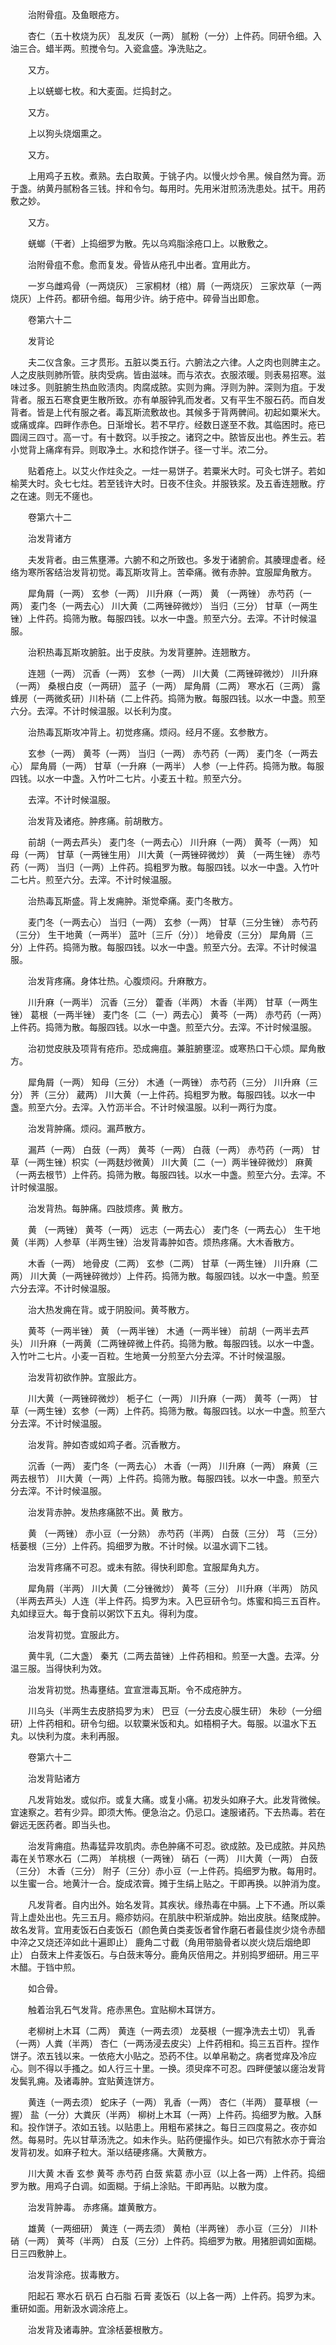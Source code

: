 <!-- { "loadSidebar": true } -->

　　治附骨疽。及鱼眼疮方。

　　杏仁（五十枚烧为灰） 乱发灰（一两） 腻粉（一分）上件药。同研令细。入油三合。蜡半两。煎搅令匀。入瓷盒盛。净洗贴之。

　　又方。

　　上以蜣螂七枚。和大麦面。烂捣封之。

　　又方。

　　上以狗头烧烟熏之。

　　又方。

　　上用鸡子五枚。煮熟。去白取黄。于铫子内。以慢火炒令黑。候自然为膏。沥于盏。纳黄丹腻粉各三钱。拌和令匀。每用时。先用米泔煎汤洗患处。拭干。用药敷之妙。

　　又方。

　　蜣螂（干者）上捣细罗为散。先以乌鸡脂涂疮口上。以散敷之。

　　治附骨疽不愈。愈而复发。骨皆从疮孔中出者。宜用此方。

　　一岁乌雌鸡骨（一两烧灰） 三家桐材（棺）屑（一两烧灰） 三家炊草（一两烧灰）上件药。都研令细。每用少许。纳于疮中。碎骨当出即愈。

　　卷第六十二

　　发背论

　　夫二仪含象。三才贯形。五脏以类五行。六腑法之六律。人之肉也则脾主之。人之皮肤则肺所管。肤肉受病。皆由滋味。而与浓衣。衣服浓暖。则表易招寒。滋味过多。则脏腑生热血败渍肉。肉腐成脓。实则为痈。浮则为肿。深则为疽。于发背者。服五石寒食更生散所致。亦有单服钟乳而发者。又有平生不服石药。而自发背者。皆是上代有服之者。毒瓦斯流敷故也。其候多于背两髀间。初起如粟米大。或痛或痒。四畔作赤色。日渐增长。若不早疗。经数日遂至不救。其临困时。疮已圆阔三四寸。高一寸。有十数窍。以手按之。诸窍之中。脓皆反出也。养生云。若小觉背上痛痒有异。则取净土。水和捻作饼子。径一寸半。浓二分。

　　贴着疮上。以艾火作炷灸之。一炷一易饼子。若粟米大时。可灸七饼子。若如榆荚大时。灸七七炷。若至钱许大时。日夜不住灸。并服铁浆。及五香连翘散。疗之在速。则无不瘥也。

　　卷第六十二

　　治发背诸方

　　夫发背者。由三焦壅滞。六腑不和之所致也。多发于诸腑俞。其腠理虚者。经络为寒所客结治发背初觉。毒瓦斯攻背上。苦牵痛。微有赤肿。宜服犀角散方。

　　犀角屑（一两） 玄参（一两） 川升麻（一两） 黄 （一两锉） 赤芍药（一两） 麦门冬（一两去心） 川大黄（二两锉碎微炒） 当归（三分） 甘草（一两生锉）上件药。捣筛为散。每服四钱。以水一中盏。煎至六分。去滓。不计时候温服。

　　治积热毒瓦斯攻腑脏。出于皮肤。为发背壅肿。连翘散方。

　　连翘（一两） 沉香（一两） 玄参（一两） 川大黄（二两锉碎微炒） 川升麻（一两） 桑根白皮（一两研） 蓝子（一两） 犀角屑（二两） 寒水石（三两） 露蜂房（一两微炙研）川朴硝（二上件药。捣筛为散。每服四钱。以水一中盏。煎至六分。去滓。不计时候温服。以长利为度。

　　治热毒瓦斯攻冲背上。初觉疼痛。烦闷。经月不瘥。玄参散方。

　　玄参（一两） 黄芩（一两） 当归（一两） 赤芍药（一两） 麦门冬（一两去心） 犀角屑（一两） 甘草（一升麻（一两半） 人参（一上件药。捣筛为散。每服四钱。以水一中盏。入竹叶二七片。小麦五十粒。煎至六分。

　　去滓。不计时候温服。

　　治发背及诸疮。肿疼痛。前胡散方。

　　前胡（一两去芦头） 麦门冬（一两去心） 川升麻（一两） 黄芩（一两） 知母（一两） 甘草（一两锉生用） 川大黄（一两锉碎微炒） 黄 （一两生锉） 赤芍药（一两） 当归（一两）上件药。捣粗罗为散。每服四钱。以水一中盏。入竹叶二七片。煎至六分。去滓。不计时候温服。

　　治热毒瓦斯盛。背上发痈肿。渐觉牵痛。麦门冬散方。

　　麦门冬（一两去心） 当归（一两） 玄参（一两） 甘草（三分生锉） 赤芍药（三分） 生干地黄（一两半） 蓝叶〔三斤（分）〕 地骨皮（三分） 犀角屑（三分）上件药。捣筛为散。每服四钱。以水一中盏。煎至六分。去滓。不计时候温服。

　　治发背疼痛。身体壮热。心腹烦闷。升麻散方。

　　川升麻（一两半） 沉香（三分） 藿香（半两） 木香（半两） 甘草（一两生锉） 葛根（一两半锉） 麦门冬〔二（一）两去心〕 黄芩（一两） 赤芍药（一两）上件药。捣筛为散。每服四钱。以水一中盏。煎至六分。去滓。不计时候温服。

　　治初觉皮肤及项背有疮疖。恐成痈疽。兼脏腑壅涩。或寒热口干心烦。犀角散方。

　　犀角屑（一两） 知母（三分） 木通（一两锉） 赤芍药（三分） 川升麻（三分） 荠（三分） 葳两） 川大黄（一上件药。捣粗罗为散。每服四钱。以水一中盏。煎至六分。去滓。入竹沥半合。不计时候温服。以利一两行为度。

　　治发背肿痛。烦闷。漏芦散方。

　　漏芦（一两） 白蔹（一两） 黄芩（一两） 白薇（一两） 赤芍药（一两） 甘草（一两生锉）枳实（一两麸炒微黄） 川大黄〔二（一）两半锉碎微炒〕 麻黄（一两去根节）上件药。捣筛为散。每服四钱。以水一中盏。煎至六分。去滓。不计时候温服。

　　治发背热。每肿痛。四肢烦疼。黄 散方。

　　黄 （一两锉） 黄芩（一两） 远志（一两去心） 麦门冬（一两去心） 生干地黄（半两）人参草（半两生锉）治发背毒肿如杏。烦热疼痛。大木香散方。

　　木香（一两） 地骨皮（二两） 玄参（二两） 甘草（一两生锉） 川升麻（二两） 川大黄（一两锉碎微炒）上件药。捣筛为散。每服四钱。以水一中盏。煎至六分去滓。不计时候温服。

　　治大热发痈在背。或于阴股间。黄芩散方。

　　黄芩（一两半锉） 黄 （一两半锉） 木通（一两半锉） 前胡（一两半去芦头） 川升麻（一两黄（二两锉碎微上件药。捣筛为散。每服四钱。以水一中盏。入竹叶二七片。小麦一百粒。生地黄一分煎至六分去滓。不计时候温服。

　　治发背初欲作肿。宜服此方。

　　川大黄（一两锉碎微炒） 栀子仁（一两） 川升麻（一两） 黄芩（一两） 甘草（一两生锉）玄参（一两）上件药。捣筛为散。每服四钱。以水一中盏。煎至六分去滓。不计时候温服。

　　治发背。肿如杏或如鸡子者。沉香散方。

　　沉香（一两） 麦门冬（一两去心） 木香（一两） 川升麻（一两） 麻黄（三两去根节） 川大黄（一两）上件药。捣筛为散。每服四钱。以水一中盏。煎至六分去滓。不计时候温服。

　　治发背赤肿。发热疼痛脓不出。黄 散方。

　　黄 （一两锉） 赤小豆（一分熟） 赤芍药（半两） 白蔹（三分） 芎 （三分） 栝蒌根（三分）上件药。捣细罗为散。不计时候。以温水调下二钱。

　　治发背疼痛不可忍。或未有脓。得快利即愈。宜服犀角丸方。

　　犀角屑（半两） 川大黄（二分锉微炒） 黄芩（三分） 川升麻（半两） 防风（半两去芦头）人连（半上件药。捣罗为末。入巴豆研令匀。炼蜜和捣三五百杵。丸如绿豆大。每于食前以粥饮下五丸。得利为度。

　　治发背初觉。宜服此方。

　　黄牛乳（二大盏） 秦艽（二两去苗锉）上件药相和。煎至一大盏。去滓。分温三服。当得快利为效。

　　治发背初觉。热毒壅结。宜宣泄毒瓦斯。令不成疮肿方。

　　川乌头（半两生去皮脐捣罗为末） 巴豆（一分去皮心膜生研） 朱砂（一分细研）上件药相和。研令匀细。以软粟米饭和丸。如梧桐子大。每服。以温水下五丸。以快利为度。未利再服。

　　卷第六十二

　　治发背贴诸方

　　凡发背始发。或似疖。或复大痛。或复小痛。初发头如麻子大。此发背微候。宜速察之。若有少异。即须大怖。便急治之。仍忌口。速服诸药。下去热毒。若在僻远无医药者。即当头也。

　　治发背痈疽。热毒猛异攻肌肉。赤色肿痛不可忍。欲成脓。及已成脓。并风热毒在关节寒水石（二两） 羊桃根（一两锉） 硝石（一两） 川大黄（一两） 白蔹（三分） 木香（三分） 附子（三分）赤小豆（一上件药。捣细罗为散。每用时。以生蜜一合。地黄汁一合。旋成浓膏。摊于生绢上贴之。干即再换。以肿消为度。

　　凡发背者。自内出外。始名发背。其疾状。缘热毒在中膈。上下不通。所以乘背上虚处出也。先三五月。瘾疹妨闷。在肌肤中积渐成肿。始出皮肤。结聚成肿。故名发背。宜用麦饭石白麦饭石（颜色黄白类麦饭者曾作磨石者最佳炭少烧令赤醋中淬之又烧还淬如此十遍即止） 鹿角二寸截（角用带脑骨者以炭火烧后烟绝即止） 白蔹末上件麦饭石。与白蔹末等分。鹿角灰倍用之。并别捣罗细研。用三平木醋。于铛中煎。

　　如合骨。

　　触着治乳石气发背。疮赤黑色。宜贴柳木耳饼方。

　　老柳树上木耳（二两） 黄连（一两去须） 龙葵根（一握净洗去土切） 乳香（一两）人粪（半两） 杏仁（一两汤浸去皮尖）上件药相和。捣三五百杵。捏作饼子。浓五钱以来。一依疮大小贴之。恐药不住。以单帛勒之。病者觉痒及冷应心。则不得以手搔之。如人行三十里。一换。须臾痒不可忍。四畔便皱以瘥治发背发鬓乳痈。及诸毒肿。宜贴黄连饼方。

　　黄连（一两去须） 蛇床子（一两） 乳香（一两） 杏仁（半两） 蔓草根（一握） 盐（一分）大粪灰（半两） 柳树上木耳（一两）上件药。捣细罗为散。入酥和。投作饼子。浓如五钱。以贴患上。用粗布紧抹之。每日三四度易之。夜亦如然。每易时。先以甘草汤洗之。如未作头。贴药便撮作头。如已穴有脓水亦于膏治发背初发。如麻子粒大。渐以结硬疼痛。大黄散方。

　　川大黄 木香 玄参 黄芩 赤芍药 白蔹 紫葛 赤小豆（以上各一两）上件药。捣细罗为散。用鸡子白调。如面糊。于绢上涂贴。干即再贴。以散为度。

　　治发背肿毒。 赤疼痛。雄黄散方。

　　雄黄（一两细研） 黄连（一两去须） 黄柏（半两锉） 赤小豆（三分） 川朴硝（一两） 黄芩（半两） 白芨（三分）上件药。捣细罗为散。用猪胆调如面糊。日三四敷肿上。

　　治发背涂疮。拔毒散方。

　　阳起石 寒水石 矾石 白石脂 石膏 麦饭石（以上各一两）上件药。捣罗为末。重研如面。用新汲水调涂疮上。

　　治发背及诸毒肿。宜涂栝蒌根散方。

